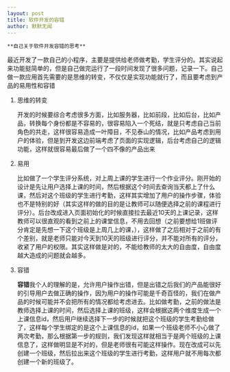 ```yaml
---
layout: post
title: 软件开发的容错
author: 默默无闻
---
```


    **自己关于软件开发容错的思考**
最近开发了一款自己的小程序，主要是提供给老师做考勤，学生评分的。其实说起来功能挺简单的，但是自己做完运行了一段时间发现了很多问题，记录一下。自己做一款应用首先需要的是思维的转变，不仅仅是实现功能就行了，而且要考虑到产品的易用性和容错
1. 思维的转变

    开发的时候要综合考虑很多方面，比如服务器，比如前段，比如后台，比如产品，转换每个身份都是不容易的，很容易陷入一个死结，就是只考虑自己当前角色的共走，这样很容易造成一叶障目，不见泰山的情况，比如产品考虑到用户的体验，但是到开发这边前端考虑了页面的实现逻辑，后台考虑自己的逻辑功能，这样就很容易最后做了一个四不像的产品出来

2. 易用

    比如做了一个学生评分系统，对上周上课的学生进行一个作业评分。刚开始的设计是先让用户选择上课的时间，然后根据这个时间去查询当天都上了什么课，然后对这个班级的学生进行考勤，这样其实增加了用户的操作步骤，体验也不是特别的好（其实这样的做的目的是让教师可以随便选择之前的课程进行评分）。后台改成进入页面初始化的时候直接拉去最近10天的上课记录，这样教师可以很直观的看到之前上的课堂信息，不用去回想（之前要想给1班做评分肯定是先想一下这个班级是上周几上的课，），这样做了之后相对于之前的有个差别，就是老师只能对今天到10天的班级进行评分，并不能对所有的评分，收紧了用户的权限。其实这样做是对的，不能给教师的太大的自由度，自由度越大造成的问题就会越多。

3. 容错

    **容错**我个人的理解的是，允许用户操作出错，但是出错之后我们的产品能很好的引导用户去做正确的操作，因为用户的操作可能是千奇百怪的，我们在做产品的时候可能并不会把所有的情况都给考虑进去。比如做考勤，之前的做法是教师选择上课的时间，然后选择上课的班级，这样会根据这两个维度生成一个上课信息id，然后用户继续选择下一步的时候就把这个班级的学生考勤给做了，这样每个学生绑定的是这个上课信息的id，如果一个班级老师不小心做了两次考勤，那么根据第一步的规则，我们发现这样就相当于是两个班级的上课信息了，这样做明显是不对的，但是老师很有可能这样操作。现在改成可以先创建一个班级，然后拉出来这个班级的学生进行考勤，这样用户就不用每次都创建一个新的班级了。